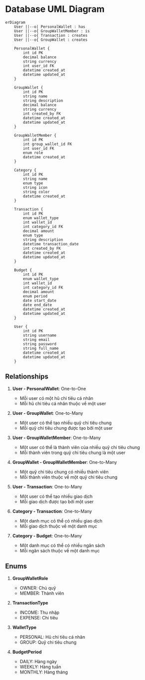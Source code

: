 # Database UML Diagram

```mermaid
erDiagram
    User ||--o| PersonalWallet : has
    User ||--o{ GroupWalletMember : is
    User ||--o{ Transaction : creates
    User ||--o{ GroupWallet : creates

    PersonalWallet {
        int id PK
        decimal balance
        string currency
        int user_id FK
        datetime created_at
        datetime updated_at
    }

    GroupWallet {
        int id PK
        string name
        string description
        decimal balance
        string currency
        int created_by FK
        datetime created_at
        datetime updated_at
    }

    GroupWalletMember {
        int id PK
        int group_wallet_id FK
        int user_id FK
        enum role
        datetime created_at
    }

    Category {
        int id PK
        string name
        enum type
        string icon
        string color
        datetime created_at
    }

    Transaction {
        int id PK
        enum wallet_type
        int wallet_id
        int category_id FK
        decimal amount
        enum type
        string description
        datetime transaction_date
        int created_by FK
        datetime created_at
        datetime updated_at
    }

    Budget {
        int id PK
        enum wallet_type
        int wallet_id
        int category_id FK
        decimal amount
        enum period
        date start_date
        date end_date
        datetime created_at
        datetime updated_at
    }

    User {
        int id PK
        string username
        string email
        string password
        string full_name
        datetime created_at
        datetime updated_at
    }
```

## Relationships

1. **User - PersonalWallet**: One-to-One
   - Mỗi user có một hũ chi tiêu cá nhân
   - Mỗi hũ chi tiêu cá nhân thuộc về một user

2. **User - GroupWallet**: One-to-Many
   - Một user có thể tạo nhiều quỹ chi tiêu chung
   - Mỗi quỹ chi tiêu chung được tạo bởi một user

3. **User - GroupWalletMember**: One-to-Many
   - Một user có thể là thành viên của nhiều quỹ chi tiêu chung
   - Mỗi thành viên trong quỹ chi tiêu chung là một user

4. **GroupWallet - GroupWalletMember**: One-to-Many
   - Một quỹ chi tiêu chung có nhiều thành viên
   - Mỗi thành viên thuộc về một quỹ chi tiêu chung

5. **User - Transaction**: One-to-Many
   - Một user có thể tạo nhiều giao dịch
   - Mỗi giao dịch được tạo bởi một user

6. **Category - Transaction**: One-to-Many
   - Một danh mục có thể có nhiều giao dịch
   - Mỗi giao dịch thuộc về một danh mục

7. **Category - Budget**: One-to-Many
   - Một danh mục có thể có nhiều ngân sách
   - Mỗi ngân sách thuộc về một danh mục

## Enums

1. **GroupWalletRole**
   - OWNER: Chủ quỹ
   - MEMBER: Thành viên

2. **TransactionType**
   - INCOME: Thu nhập
   - EXPENSE: Chi tiêu

3. **WalletType**
   - PERSONAL: Hũ chi tiêu cá nhân
   - GROUP: Quỹ chi tiêu chung

4. **BudgetPeriod**
   - DAILY: Hàng ngày
   - WEEKLY: Hàng tuần
   - MONTHLY: Hàng tháng 